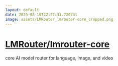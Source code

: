 ```yaml
---
layout: default
date: 2025-08-10T22:37:31.729731
image: assets/LMRouter_lmrouter-core_cropped.png
---
```


# [LMRouter/lmrouter-core](https://github.com/LMRouter/lmrouter-core)

core AI model router for language, image, and video
